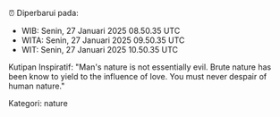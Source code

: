 ⏰ Diperbarui pada:
- WIB: Senin, 27 Januari 2025 08.50.35 UTC
- WITA: Senin, 27 Januari 2025 09.50.35 UTC
- WIT: Senin, 27 Januari 2025 10.50.35 UTC

Kutipan Inspiratif:
"Man's nature is not essentially evil. Brute nature has been know to yield to the influence of love. You must never despair of human nature."


Kategori: nature

